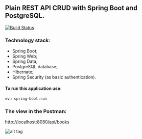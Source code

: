 ## Plain REST API CRUD with Spring Boot and PostgreSQL.

[![Build Status](https://travis-ci.org/OKaluzny/spring-boot-rest-api-postgresql.svg?branch=master)](https://travis-ci.org/OKaluzny/spring-boot-rest-api-postgresql)

### Technology stack:

* Spring Boot;
* Spring Web;
* Spring Data;
* PostgreSQL database;
* Hibernate;
* Spring Security (as basic authentication).

#### To run this application use:

```bash
mvn spring-boot:run
```

### The view in the Postman: 
[http://localhost:8080/api/books](http://localhost:8080/api/books)

![alt tag](http://i.piccy.info/i9/6fe13c87057a456bf9d25c151197c4d9/1479742734/78918/1085055/restpro.jpg)